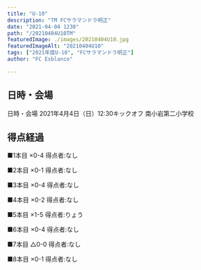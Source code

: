 ```yaml
---
title: "U-10"
description: "TM FCサラマンドラ明正"
date: "2021-04-04 1230"
path: "/20210404U10TM"
featuredImage: ./images/20210404U10.jpg
featuredImageAlt: "20210404U10"
tags: ["2021年度U-10", "FCサラマンドラ明正"]
author: "FC Esblanco"

---
```



## 日時・会場

日時・会場
2021年4月4日（日）12:30キックオフ
南小岩第二小学校

## 得点経過

■1本目
×0-4
得点者:なし

■2本目
×0-1
得点者:なし

■3本目
×0-4
得点者:なし

■4本目
×0-2
得点者:なし

■5本目
×1-5
得点者:りょう

■6本目
×0-4
得点者:なし

■7本目
△0-0
得点者:なし

■8本目
×0-1
得点者:なし


